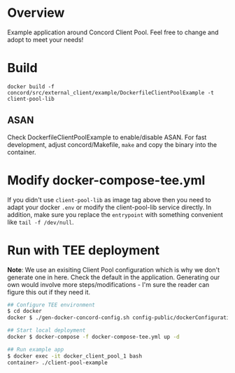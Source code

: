 # Overview

Example application around Concord Client Pool. Feel free to change and adopt
to meet your needs!

# Build

`docker build -f concord/src/external_client/example/DockerfileClientPoolExample -t client-pool-lib`

## ASAN

Check DockerfileClientPoolExample to enable/disable ASAN. For fast development,
adjust concord/Makefile, `make` and copy the binary into the container.

# Modify docker-compose-tee.yml

If you didn't use `client-pool-lib` as image tag above then you need to adapt
your docker `.env` or modify the client-pool-lib service directly. In addition,
make sure you replace the `entrypoint` with something convenient like
`tail -f /dev/null`.

# Run with TEE deployment

**Note**: We use an exisiting Client Pool configuration which is why we don't
generate one in here. Check the default in the application. Generating our own
would involve more steps/modifications - I'm sure the reader can figure this
out if they need it.

```sh
## Configure TEE environment
$ cd docker
docker $ ./gen-docker-concord-config.sh config-public/dockerConfigurationInput-tee.yaml

## Start local deployment
docker $ docker-compose -f docker-compose-tee.yml up -d

## Run example app
$ docker exec -it docker_client_pool_1 bash
container> ./client-pool-example
```
